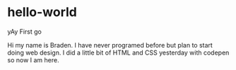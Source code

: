 # hello-world
yAy First go


Hi my name is Braden. I have never programed before but plan to start doing web design. I did a little bit of HTML and CSS yesterday with codepen so now I am here.
